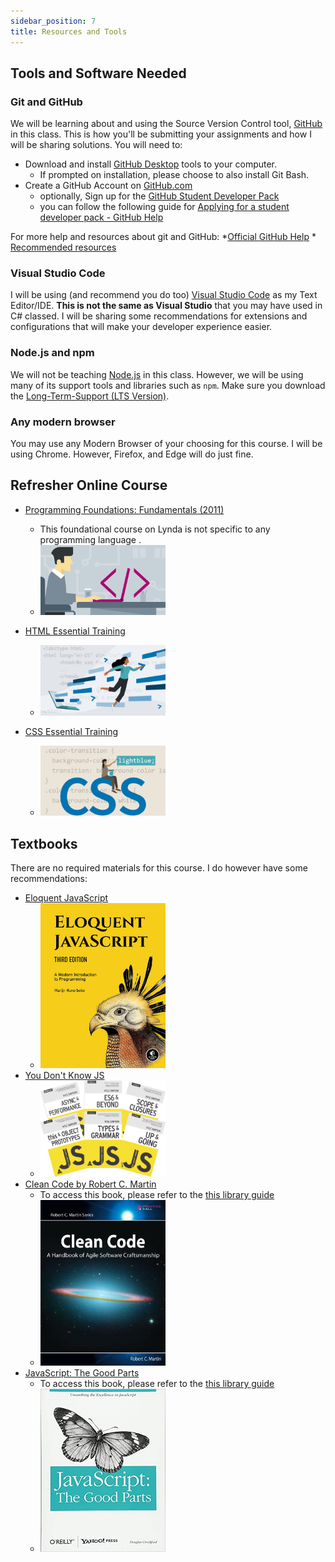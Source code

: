 ```yaml
---
sidebar_position: 7
title: Resources and Tools
---
```


## Tools and Software Needed

### Git and GitHub

We will be learning about and using the Source Version Control tool, [GitHub](https://github.com) in this class. This is how you'll be submitting your assignments and how I will be sharing solutions. You will need to:

* Download and install [GitHub Desktop](https://desktop.github.com/) tools to your computer.
  * If prompted on installation, please choose to also install Git Bash.
* Create a GitHub Account on [GitHub.com](https://github.com/)
  * optionally, Sign up for the [GitHub Student Developer Pack](https://education.github.com/pack)
  * you can follow the following guide for [Applying for a student developer pack - GitHub Help](https://help.github.com/en/articles/applying-for-a-student-developer-pack)

For more help and resources about git and GitHub:
    *[Official GitHub Help](https://help.github.com/)
    * [Recommended resources](https://web.archive.org/web/20210727123213/https://hackerhours.org/resources.html)

### Visual Studio Code

I will be using (and recommend you do too) [Visual Studio Code](https://code.visualstudio.com/download) as my Text Editor/IDE. **This is not the same as Visual Studio** that you may have used in C# classed. I will be sharing some recommendations for extensions and configurations that will make your developer experience easier.

### Node.js and npm

We will not be teaching [Node.js](https://nodejs.org) in this class. However, we will be using many of its support tools and libraries such as `npm`. Make sure you download the [Long-Term-Support (LTS Version)](https://nodejs.org).

### Any modern browser

You may use any Modern Browser of your choosing for this course. I will be using Chrome. However, Firefox, and Edge will do just fine.

## Refresher Online Course

* [Programming Foundations: Fundamentals (2011)](https://www.lynda.com/Programming-Foundations-tutorials/Foundations-Programming-Fundamentals/83603-2.html)
  * This foundational course on Lynda is not specific to any programming language .
  * [<img alt="Programming Foundation Linkedin Learning Course Cover" src="/img/syllabus/resources/Lynda1.jpg" width="200" />](https://www.lynda.com/Programming-Foundations-tutorials/Foundations-Programming-Fundamentals/83603-2.html)

* [HTML Essential Training](https://www.linkedin.com/learning/html-essential-training-4)
  * [<img alt="HTML Essential Training Linkedin Learning Course Cover" src="/img/syllabus/resources/Lynda2.jpg" width="200" />](https://www.linkedin.com/learning/html-essential-training-4/what-is-html?u=2133849)

* [CSS Essential Training](https://www.linkedin.com/learning/css-essential-training-3)
  * [<img alt="CSS Essential Training Linkedin Learning Course Cover" src="/img/syllabus/resources/Lynda3.jpg" width="200" />](https://www.linkedin.com/learning/css-essential-training-3)

## Textbooks

There are no required materials for this course. I do however have some recommendations:

* [Eloquent JavaScript](https://eloquentjavascript.net/)
  * [<img src="/img/syllabus/resources/eloquentJS.jpg" width="200" />](https://eloquentjavascript.net/)
* [You Don't Know JS](https://github.com/getify/You-Dont-Know-JS)
  * [<img src="/img/syllabus/resources/youDontKnowJs.jpg" width="200" />](https://github.com/getify/You-Dont-Know-JS)
* [Clean Code by Robert C. Martin](https://www.oreilly.com/library/view/clean-code-/9783826655487/?ar)
  * To access this book, please refer to the [this library guide](https://guides.libraries.uc.edu/information_technology/safaribooks)
  * [<img alt="Clean Code book cover" src="/img/syllabus/resources/cleanCode.jpg" width="200" />](https://www.oreilly.com/library/view/clean-code-/9783826655487/?ar)
* [JavaScript: The Good Parts](https://learning.oreilly.com/library/view/javascript-the-good/9780596517748/)
  * To access this book, please refer to the [this library guide](https://guides.libraries.uc.edu/information_technology/safaribooks)
  * [<img alt="JavaScript: The Good Parts cover" src="/img/syllabus/resources/jsTheGoodParts.jpg" width="200"/>](https://learning.oreilly.com/library/view/javascript-the-good/9780596517748/)
